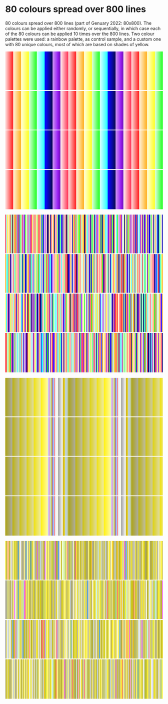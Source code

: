 # 80 colours spread over 800 lines

80 colours spread over 800 lines (part of Genuary 2022: 80x800). The colours can be applied either randomly, or sequentially, in which case each of the 80 colours can be applied 10 times over the 800 lines. Two colour palettes were used: a rainbow palette, as control sample, and a custom one with 80 unique colours, most of which are based on shades of yellow. 

<p align="center">
  <img src="images/80x800-092.png" width="650px"/>
</p>

<p align="center">
  <img src="images/80x800-177.png" width="650px"/>
</p>

<p align="center">
  <img src="images/80x800-261.png" width="650px"/>
</p>

<p align="center">
  <img src="images/80x800-060.png" width="650px"/>
</p>
